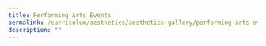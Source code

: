```yaml
---
title: Performing Arts Events
permalink: /curriculum/aesthetics/aesthetics-gallery/performing-arts-events/
description: ""
---
```

